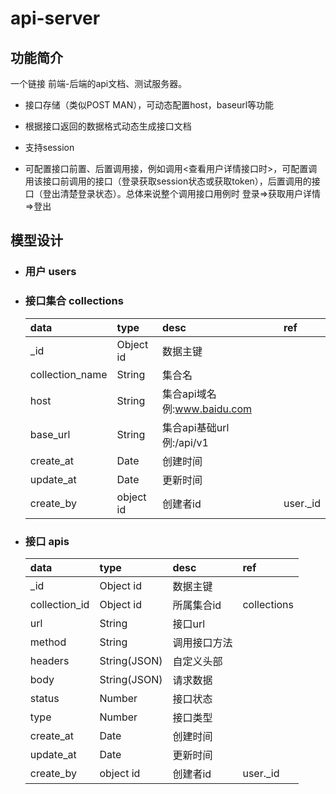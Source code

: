 # api-server

## 功能简介 

一个链接 前端-后端的api文档、测试服务器。

* 接口存储（类似POST MAN），可动态配置host，baseurl等功能

* 根据接口返回的数据格式动态生成接口文档

* 支持session

* 可配置接口前置、后置调用接，例如调用<查看用户详情接口时>，可配置调用该接口前调用的接口（登录获取session状态或获取token），后置调用的接口（登出清楚登录状态）。总体来说整个调用接口用例时 登录=>获取用户详情=>登出

## 模型设计

* ### 用户 users

* ### 接口集合 collections

	|data|type|desc|ref
	|:--|:---|:--|:--|
	|_id|Object id|数据主键||
	|collection_name|String|集合名||
	|host|String|集合api域名 例:www.baidu.com||
	|base_url|String|集合api基础url 例:/api/v1||
	|create_at|Date|创建时间||
	|update_at|Date|更新时间||
	|create_by|object id|创建者id|user._id

* ### 接口 apis

	|data|type|desc|ref
	|:--|:--|:--|:--
	|_id|Object id|数据主键||
	|collection_id|Object id|所属集合id|collections|
	|url|String|接口url||
	|method|String|调用接口方法||
	|headers|String(JSON)|自定义头部||
	|body|String(JSON)|请求数据||
	|status|Number|接口状态||
	|type|Number|接口类型||
	|create_at|Date|创建时间||
	|update_at|Date|更新时间||
	|create_by|object id|创建者id|user._id